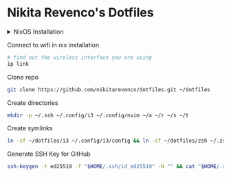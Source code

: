 # Nikita Revenco's Dotfiles

<details>
<summary>
NixOS Installation
</summary>

Find out the SSID for wifi network with:

```
sudo iwlist scan | grep ESSID
```

Generate configuration for wifi:

```bash
wpa_passphrase SSID PASSWORD > /etc/wpa_supplicant.conf
```

Find out INTERFACE with

```bash
ip link
```

Connect to wifi

```bash
wpa_supplicant -B -i INTERFACE -c /etc/wpa_supplicant.conf
```

Partition

```bash
sgdisk -Z -n1:0:+512M -t1:ef02 -c1:boot -N2 -t3:8309 -c3:luks_root /dev/sdX
```

Luks setup and open

```bash
cryptsetup luksFormat /dev/sdX2
cryptsetup luksOpen /dev/sdX2 enc-pv
```

Two logical volumes, 8GB swap and rest is root

```bash
pvcreate /dev/mapper/enc-pv
vgcreate vg /dev/mapper/enc-pv
lvcreate -L 8G -n swap vg
lvcreate -l '100%FREE' -n root vg
```

Format the partitions

```bash
mkfs.fat /dev/sda1
mkfs.ext4 -L root /dev/vg/root
mkswap -L swap /dev/vg/swap
```

Install nixOS

```
mount /dev/vg/root /mnt
mkdir /mnt/boot
mount /dev/sdX1 /mnt/boot
swapon /dev/vg/swap
```

Copy wifi settings

```bash
cp /etc/wpa_supplicant.conf /mnt/etc/wpa_supplicant.conf
```

Final steps

```bash
nixos-generate-config --root /mnt
nixos-install
reboot
```

</details>

Connect to wifi in nix installation

```bash
# find out the wireless interface you are using
ip link


```

Clone repo

```bash
git clone https://github.com/nikitarevenco/dotfiles.git ~/dotfiles
```

Create directories

```bash
mkdir -p ~/.ssh ~/.config/i3 ~/.config/nvim ~/a ~/r ~/s ~/t
```

Create symlinks

```bash
ln -sf ~/dotfiles/i3 ~/.config/i3/config && ln -sf ~/dotfiles/zsh ~/.zshrc && ln -sf ~/dotfiles/.zprofile ~/.zprofile && ln -sf ~/dotfiles/neovim ~/.config/nvim/init.lua && sudo ln -sf ~/dotfiles/nixos /etc/nixos/configuration.nix
```

Generate SSH Key for GitHub

```bash
ssh-keygen -t ed25519 -f "$HOME/.ssh/id_ed25519" -N "" && cat "$HOME/.ssh/id_ed25519.pub"
```
